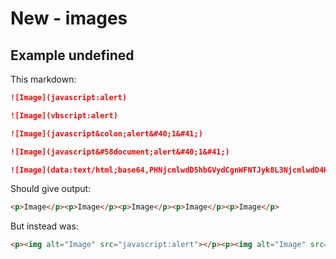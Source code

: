 # New - images

## Example undefined

This markdown:

```markdown
![Image](javascript:alert)

![Image](vbscript:alert)

![Image](javascript&colon;alert&#40;1&#41;)

![Image](javascript&#58document;alert&#40;1&#41;)

![Image](data:text/html;base64,PHNjcmlwdD5hbGVydCgnWFNTJyk8L3NjcmlwdD4K)

```

Should give output:

```html
<p>Image</p><p>Image</p><p>Image</p><p>Image</p><p>Image</p>
```

But instead was:

```html
<p><img alt="Image" src="javascript:alert"></p><p><img alt="Image" src="vbscript:alert"></p><p><img alt="Image" src="javascript:alert(1)"></p><p><img alt="Image" src="javascript:document;alert(1)"></p><p><img alt="Image" src="data:text/html;base64,PHNjcmlwdD5hbGVydCgnWFNTJyk8L3NjcmlwdD4K"></p>
```
